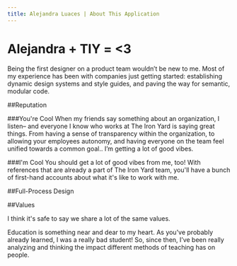 ```yaml
---
title: Alejandra Luaces | About This Application
---
```

# Alejandra + TIY = <3

Being the first designer on a product team wouldn’t be new to me. Most of my experience has been with companies just getting started: establishing dynamic design systems and style guides, and paving the way for semantic, modular code.

##Reputation

###You're Cool
When my friends say something about an organization, I listen– and everyone I know who works at The Iron Yard is saying great things. From having a sense of transparency within the organization, to allowing your employees autonomy, and having everyone on the team feel unified towards a common goal.. I’m getting a lot of good vibes.

###I'm Cool
You should get a lot of good vibes from me, too! With references that are already a part of The Iron Yard team, you'll have a bunch of first-hand accounts about what it's like to work with me.

##Full-Process Design

##Values

I think it's safe to say we share a lot of the same values.

Education is something near and dear to my heart. As you've probably already learned, I was a really bad student! So, since then, I’ve been really analyzing and thinking the impact different methods of teaching has on people.
